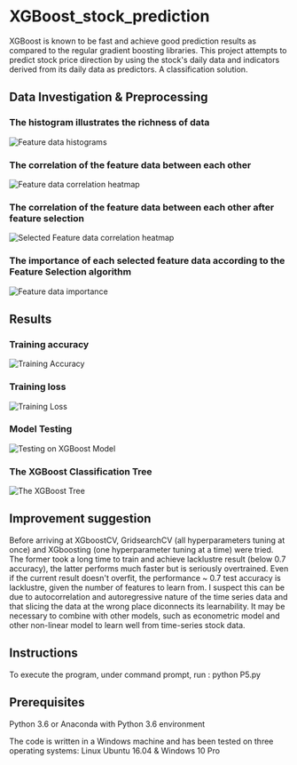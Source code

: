 # XGBoost_stock_prediction
XGBoost is known to be fast and achieve good prediction results as compared to the regular gradient boosting libraries. This project attempts to predict stock price direction by using the stock's daily data and indicators derived from its daily data as predictors. A classification solution.

## Data Investigation & Preprocessing

### The histogram illustrates the richness of data
[image1]: https://github.com/jiewwantan/XGBoost_stock_prediction/blob/master/features_histograms.png "Feature data histograms"
![Feature data histograms][image1]

### The correlation of the feature data between each other
[image2]: https://github.com/jiewwantan/XGBoost_stock_prediction/blob/master/plot_corr_heatmap.png "Feature data correlation heatmap"
![Feature data correlation heatmap][image2]

### The correlation of the feature data between each other after feature selection

[image4]: https://github.com/jiewwantan/XGBoost_stock_prediction/blob/master/plot_corr_heatmap_fs.png "Selected Feature data correlation heatmap"
![Selected Feature data correlation heatmap][image4]

### The importance of each selected feature data according to the Feature Selection algorithm
[image3]: https://github.com/jiewwantan/XGBoost_stock_prediction/blob/master/plot_importance.png "Feature data importance"
![Feature data importance][image3]

## Results

### Training accuracy
[image5]: https://github.com/jiewwantan/XGBoost_stock_prediction/blob/master/training_auc.png "Training Accuracy"
![Training Accuracy][image5]

### Training loss
[image6]: https://github.com/jiewwantan/XGBoost_stock_prediction/blob/master/training_logloss.png "Training Loss"
![Training Loss][image6]

### Model Testing
[image7]: https://github.com/jiewwantan/XGBoost_stock_prediction/blob/master/boosting_result.png "Testing on XGBoost Model"
![Testing on XGBoost Model][image7]

### The XGBoost Classification Tree
[image8]: https://github.com/jiewwantan/XGBoost_stock_prediction/blob/master/tree.png "The XGBoost Tree"
![The XGBoost Tree][image8]

## Improvement suggestion
Before arriving at XGboostCV, GridsearchCV (all hyperparameters tuning at once) and XGboosting (one hyperparameter tuning at a time) were tried. The former took a long time to train and achieve lacklustre result (below 0.7 accuracy), the latter performs much faster but is seriously overtrained. Even if the current result doesn't overfit, the performance ~ 0.7 test accuracy is lacklustre, given the number of features to learn from. I suspect this can be due to autocorrelation and autoregressive nature of the time series data and that slicing the data at the wrong place diconnects its learnability. It may be necessary to combine with other models, such as econometric model and other non-linear model to learn well from time-series stock data.

## Instructions
To execute the program, under command prompt, run : 
python P5.py

## Prerequisites
Python 3.6 or Anaconda with Python 3.6 environment

The code is written in a Windows machine and has been tested on three operating systems: 
Linux Ubuntu 16.04 & Windows 10 Pro

